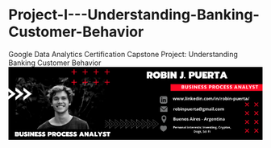 # Project-I---Understanding-Banking-Customer-Behavior
Google Data Analytics Certification Capstone Project: Understanding Banking Customer Behavior
<img src="https://github.com/robspuerta/robspuerta/blob/main/Business%20process%20analyst.png" alt="Robin Puerta Business Process Analyst + Product Analyst">
